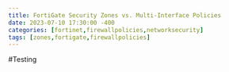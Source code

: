 ```yaml
---
title: FortiGate Security Zones vs. Multi-Interface Policies
date: 2023-07-10 17:30:00 -400
categories: [fortinet,firewallpolicies,networksecurity]
tags: [zones,fortigate,firewallpolicies] 
---
```


#Testing